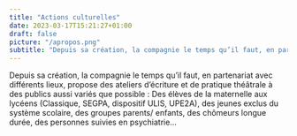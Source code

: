 ```yaml
---
title: "Actions culturelles"
date: 2023-03-17T15:21:27+01:00
draft: false
picture: "/apropos.png"
subtitle: "Depuis sa création, la compagnie le temps qu’il faut, en partenariat avec différents lieux, propose des ateliers d’écriture et de pratique théâtrale à des publics aussi variés que possible : Des élèves de la maternelle aux lycéens (Classique, SEGPA, dispositif ULIS, UPE2A), des jeunes exclus du système scolaire, des groupes parents/ enfants, des chômeurs longue durée, des personnes suivies en psychiatrie…"
---
```


Depuis sa création, la compagnie le temps qu’il faut, en partenariat avec différents lieux, propose des ateliers d’écriture et de pratique théâtrale à des publics aussi variés que possible : Des élèves de la maternelle aux lycéens (Classique, SEGPA, dispositif ULIS, UPE2A), des jeunes exclus du système scolaire, des groupes parents/ enfants, des chômeurs longue durée, des personnes suivies en psychiatrie…
